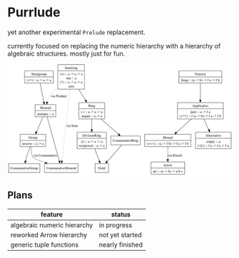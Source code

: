 # Purrlude

yet another experimental `Prelude` replacement.

currently focused on replacing the numeric hierarchy with a hierarchy of algebraic
structures. mostly just for fun.

![diagram illustrating the purrlude numeric class hierarchy](./Numeric.svg)

## Plans

feature                            | status
-----------------------------------|-------
algebraic numeric hierarchy	       | in progress
reworked Arrow hierarchy           | not yet started
generic tuple functions            | nearly finished

